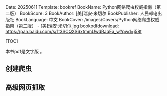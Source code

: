 Date: 20250611
Template: bookref
BookName: Python网络爬虫权威指南（第二版）
BookScore: 3
BookAuthor: [美]瑞安·米切尔
BookPublisher: 人民邮电出版社
BookLanguage: 中文
BookCover: /images/Covers/Python网络爬虫权威指南（第二版） - [美]瑞安·米切尔.jpg
bookpdfdownload: https://pan.baidu.com/s/1t3SCQXS6xtmmUwdRJqEa_w?pwd=j58t


[TOC]

本书pdf是文字版 。


## 创建爬虫
## 高级网页抓取

